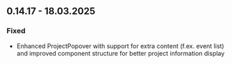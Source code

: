 ## 0.14.17 - 18.03.2025

### Fixed

- Enhanced ProjectPopover with support for extra content (f.ex. event list) and improved component structure for better project information display
